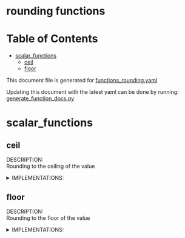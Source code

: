 
rounding functions
==================

Table of Contents
=================

* [scalar_functions](#scalar_functions)
	* [ceil](#ceil)
	* [floor](#floor)


This document file is generated for [functions_rounding.yaml](https://github.com/substrait-io/substrait/tree/main/extensions/functions_rounding.yaml)

Updating this document with the latest yaml can be done by running: [generate_function_docs.py](https://github.com/substrait-io/substrait/tree/main/site/docs/functions/generate_function_docs.py)
# scalar_functions

## ceil


DESCRIPTION:  
Rounding to the ceiling of the value

<details><summary>IMPLEMENTATIONS:</summary>
  
<br> 0. ceil(fp32): -> fp32 </br>   
<br> 1. ceil(fp64): -> fp64 </br> 

</details>

## floor


DESCRIPTION:  
Rounding to the floor of the value

<details><summary>IMPLEMENTATIONS:</summary>
  
<br> 0. floor(fp32): -> fp32 </br>   
<br> 1. floor(fp64): -> fp64 </br> 

</details>
